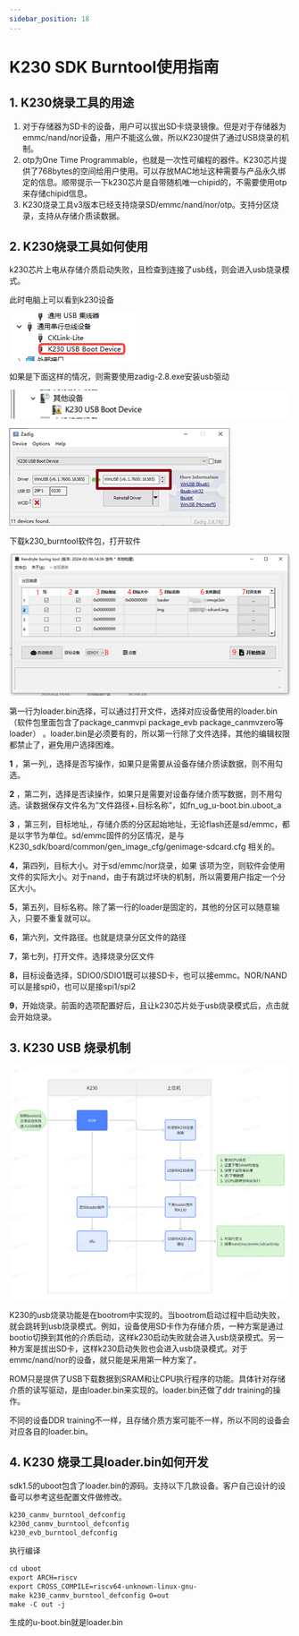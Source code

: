 ```yaml
---
sidebar_position: 18
---
```


# K230 SDK Burntool使用指南

## 1. K230烧录工具的用途

1. 对于存储器为SD卡的设备，用户可以拔出SD卡烧录镜像。但是对于存储器为emmc/nand/nor设备，用户不能这么做，所以K230提供了通过USB烧录的机制。
2. otp为One Time Programmable，也就是一次性可编程的器件。K230芯片提供了768bytes的空间给用户使用。可以存放MAC地址这种需要与产品永久绑定的信息。顺带提示一下k230芯片是自带随机唯一chipid的，不需要使用otp来存储chipid信息。
3. K230烧录工具v3版本已经支持烧录SD/emmc/nand/nor/otp。支持分区烧录，支持从存储介质读数据。

## 2. K230烧录工具如何使用

k230芯片上电从存储介质启动失败，且检查到连接了usb线，则会进入usb烧录模式。

此时电脑上可以看到k230设备

![k230_usb_boot_device](${images}/k230_usb_boot_device.png)

如果是下面这样的情况，则需要使用zadig-2.8.exe安装usb驱动

![k230_usb_boot_device_driver](${images}/k230_usb_boot_device_driver.png)

![zadig](${images}/zadig.png)

下载k230_burntool软件包，打开软件

![interface_disc](${images}/interface_disc.png)

第一行为loader.bin选择，可以通过打开文件，选择对应设备使用的loader.bin（软件包里面包含了package_canmvpi package_evb package_canmvzero等loader） 。loader.bin是必须要有的，所以第一行除了文件选择，其他的编辑权限都禁止了，避免用户选择困难。

**1** ，第一列,，选择是否写操作，如果只是需要从设备存储介质读数据，则不用勾选。

**2** ，第二列，选择是否读操作，如果只是需要对设备存储介质写数据，则不用勾选。读数据保存文件名为“文件路径+.目标名称”，如fn_ug_u-boot.bin.uboot_a

**3** ，第三列，目标地址,，存储介质的分区起始地址，无论flash还是sd/emmc，都是以字节为单位。sd/emmc固件的分区情况，是与K230_sdk/board/common/gen_image_cfg/genimage-sdcard.cfg 相关的。

**4**，第四列，目标大小。对于sd/emmc/nor烧录，如果 该项为空，则软件会使用文件的实际大小。对于nand，由于有跳过坏块的机制，所以需要用户指定一个分区大小。

**5**，第五列，目标名称。除了第一行的loader是固定的，其他的分区可以随意输入，只要不重复就可以。

**6**，第六列，文件路径。也就是烧录分区文件的路径

**7**，第七列，打开文件。选择烧录分区文件

**8**，目标设备选择，SDIO0/SDIO1既可以接SD卡，也可以接emmc。NOR/NAND可以是接spi0，也可以是接spi1/spi2

**9**，开始烧录。前面的选项配置好后，且让k230芯片处于usb烧录模式后，点击就会开始烧录。

## 3. K230 USB 烧录机制

![k230_dfu](${images}/k230_dfu.png)

K230的usb烧录功能是在bootrom中实现的。当bootrom启动过程中启动失败，就会跳转到usb烧录模式。例如，设备使用SD卡作为存储介质，一种方案是通过bootio切换到其他的介质启动，这样k230启动失败就会进入usb烧录模式。另一种方案是拔出SD卡，这样k230启动失败也会进入usb烧录模式。对于emmc/nand/nor的设备，就只能是采用第一种方案了。

ROM只是提供了USB下载数据到SRAM和让CPU执行程序的功能。具体针对存储介质的读写驱动，是由loader.bin来实现的。loader.bin还做了ddr training的操作。

不同的设备DDR training不一样，且存储介质方案可能不一样，所以不同的设备会对应各自的loader.bin。

## 4. K230 烧录工具loader.bin如何开发

sdk1.5的uboot包含了loader.bin的源码。支持以下几款设备。客户自己设计的设备可以参考这些配置文件做修改。

```
k230_canmv_burntool_defconfig
k230d_canmv_burntool_defconfig
k230_evb_burntool_defconfig
```



执行编译

```
cd uboot
export ARCH=riscv
export CROSS_COMPILE=riscv64-unknown-linux-gnu-
make k230_canmv_burntool_defconfig O=out
make -C out -j
```



生成的u-boot.bin就是loader.bin